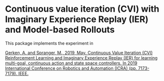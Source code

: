 # Continuous value iteration (CVI) with Imaginary Experience Replay (IER) and Model-based Rollouts

This package implements the experiment in

[Gerken, A. and Spranger, M., 2019, May. Continuous Value Iteration (CVI) Reinforcement Learning and Imaginary Experience Replay (IER) for learning multi-goal, continuous action and state space controllers. In 2019 International Conference on Robotics and Automation (ICRA) (pp. 7173-7179). IEEE.](https://arxiv.org/pdf/1908.10255.pdf)